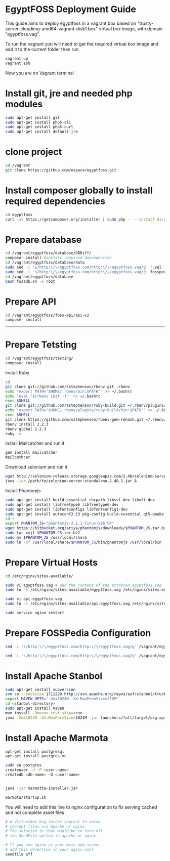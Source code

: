 EgyptFOSS Deployment Guide
=
This guide aims to deploy egyptfoss in a vagrant box based on "trusty-server-cloudimg-amd64-vagrant-disk1.box" vritual box image, with domain "egyptfoss.vag".

To run the vagrant you will need to get the required virtual box image and add it to the current folder then run 
```bash
vagrant up
vagrant ssh
```
Now you are on Vagrant terminal

# Install git, jre and needed php modules
```bash
sudo apt-get install git
sudo apt-get install php5-cli
sudo apt-get install php5-curl
sudo apt-get install default-jre
```

# clone project
```bash
cd /vagrant
git clone https://github.com/espace/egyptfoss.git
````

# Install composer globally to install required dependencies  
```bash
cd egyptfoss
curl -sS https://getcomposer.org/installer | sudo php -- --install-dir=/usr/local/bin --filename=composer
```

# Prepare database
```bash
cd /vagrant/egyptfoss/database/DBDiff/
composer install #install required dependencies
cd /vagrant/egyptfoss/database/data
sudo sed -i 's/http:\/\/egyptfoss.com/http:\/\/egyptfoss.vag/g' *.sql  #replace domain in all batches files with your target domain egyptfoss.vag in this example
sudo sed -i 's/http:\/\/egyptfoss.com/http:\/\/egyptfoss.vag/g' fosspedia/*.sql  #replace domain in all batches files with your target domain egyptfoss.vag in this example
cd /vagrant/egyptfoss/database
bash fossdb.sh -s root
```
# Prepare API
```bash
cd /vagrant/egyptfoss/foss-api/api-v2
composer install
```
--------------------------------------------------------------- 
# Prepare Tetsting
```bash
cd /vagrant/egyptfoss/testing/
composer install
```
Install Ruby 
```bash
cd
git clone git://github.com/sstephenson/rbenv.git .rbenv
echo 'export PATH="$HOME/.rbenv/bin:$PATH"' >> ~/.bashrc
echo 'eval "$(rbenv init -)"' >> ~/.bashrc
exec $SHELL
git clone git://github.com/sstephenson/ruby-build.git ~/.rbenv/plugins/ruby-build
echo 'export PATH="$HOME/.rbenv/plugins/ruby-build/bin:$PATH"' >> ~/.bashrc
exec $SHELL
git clone https://github.com/sstephenson/rbenv-gem-rehash.git ~/.rbenv/plugins/rbenv-gem-rehash
rbenv install 2.2.3
rbenv global 2.2.3
ruby -v
```
Install Mailcatcher and run it
```bash
gem install mailcatcher
mailcathcer
```
Download selenium and run it
```bash
wget http://selenium-release.storage.googleapis.com/2.48/selenium-server-standalone-2.48.2.jar
java -jar /path/to/selenium-server-standalone-2.48.2.jar &
```
Install Phantomjs
```bash
sudo apt-get install build-essential chrpath libssl-dev libxft-dev
sudo apt-get install libfreetype6 libfreetype6-dev
sudo apt-get install libfontconfig1 libfontconfig1-dev
sudo apt-get install autoconf2.13 pkg-config build-essential qt5-qmake g++ python ruby perl sqlite flex bison gperf openssl fontconfig xorg xorg-dev xutils-dev xcb-proto libtool libsqlite0 libssl-dev libsqlite3-dev libfontconfig1-dev libicu-dev libfreetype6 libssl-dev libpng-dev libpng12-dev libjpeg-dev libx11-dev libxext-dev libxcb-xkb-dev x11proto-core-dev libxcb-render-util0 libqt5webkit5-dev
cd ~
export PHANTOM_JS="phantomjs-2.1.1-linux-x86_64"
wget https://bitbucket.org/ariya/phantomjs/downloads/$PHANTOM_JS.tar.bz2
sudo tar xvjf $PHANTOM_JS.tar.bz2
sudo mv $PHANTOM_JS /usr/local/share
sudo ln -sf /usr/local/share/$PHANTOM_JS/bin/phantomjs /usr/local/bin
```
# Prepare Virtual Hosts
```bash
cd /etc/nginx/sites-available/

sudo vi egyptfoss.vag # add the content of the attahced egyptfoss.vag 
sudo ln -s /etc/nginx/sites-available/egyptfoss.vag /etc/nginx/sites-enabled/egyptfoss.vag

sudo vi api.egyptfoss.vag
sudo ln -s /etc/nginx/sites-available/api.egyptfoss.vag /etc/nginx/sites-enabled/api.egyptfoss.vag

sudo service nginx restart
```

# Prepare FOSSPedia Configuration
```bash
sed -i 's/http:\/\/egyptfoss.com/http:\/\/egyptfoss.vag/g' /vagrant/egyptfoss/wiki/LocalSettingsEnglish.php

sed -i 's/http:\/\/egyptfoss.com/http:\/\/egyptfoss.vag/g' /vagrant/egyptfoss/wiki/LocalSettingsArabic.php
```
# Install Apache Stanbol
```bash
sudo apt-get install subversion
svn co --revision 1711228 http://svn.apache.org/repos/asf/stanbol/trunk <stanbol-directory>
export MAVEN_OPTS="-Xmx1024M -XX:MaxPermSize=256M"
cd <stanbol-directory>	
sudo apt-get install maven
mvn install -Dmaven.test.skip=true
java -Xmx1024M -XX:MaxPermSize=1024M -jar launchers/full/target/org.apache.stanbol.launchers.full-1.0.0-SNAPSHOT.jar -p 3000
```
# Install Apache Marmota 
```bash
apt-get install postgresql
apt-get install postgres-xc

sudo su postgres
createuser -d -P <user-name>
createdb <db-name> -O <user-name>


java -jar marmotta-installer.jar

marmota/startup.sh 
```
You will need to add this line to nginx configuration to fix serving cached and not complete asset files
```bash
# A VirtualBox bug forces vagrant to serve
# corrupt files via Apache or nginx
# The solution to that would be to turn off
# the SendFile option in apache or nginx

# If you use nginx as your main web server
# add this directive in your nginx.conf
sendfile off
```
